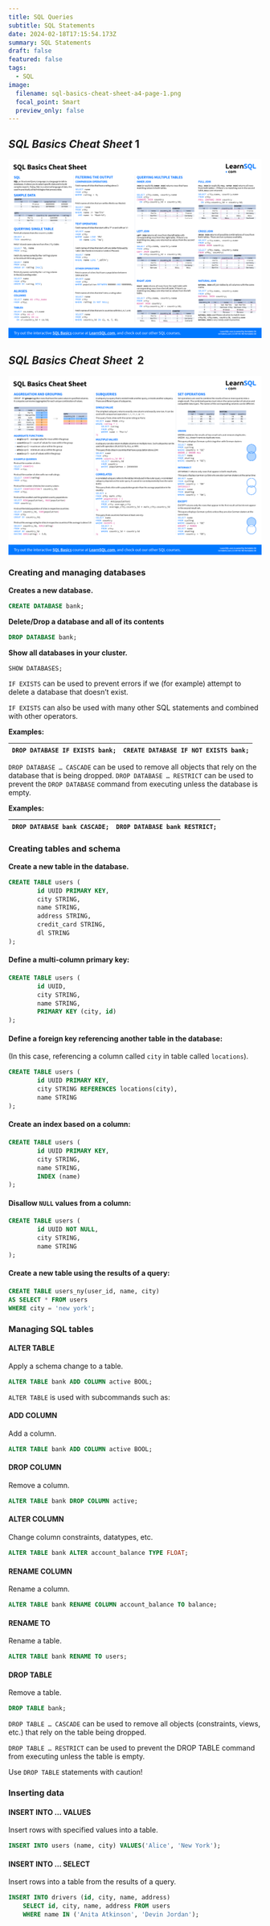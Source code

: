```yaml
---
title: SQL Queries
subtitle: SQL Statements
date: 2024-02-18T17:15:54.173Z
summary: S﻿QL Statements
draft: false
featured: false
tags:
  - SQL
image:
  filename: sql-basics-cheat-sheet-a4-page-1.png
  focal_point: Smart
  preview_only: false
---
```

## *SQL Basics Cheat Sheet* 1

![## *SQL Basics Cheat Sheet*](sql-basics-cheat-sheet-a4-page-1.png "## *SQL Basics Cheat Sheet*")

## *SQL Basics Cheat Sheet*  2

![## *SQL Basics Cheat Sheet 2*](sql-basics-cheat-sheet-a4-page-2.png "## *SQL Basics Cheat Sheet 2*")

### Creating and managing databases

**Creates a new database.**

```sql
CREATE DATABASE bank;
```

**Delete/Drop a database and all of its contents**

```sql
DROP DATABASE bank;
```

**Show all databases in your cluster.**

```sql
SHOW DATABASES;
```



`IF EXISTS` can be used to prevent errors if we (for example) attempt to delete a database that doesn’t exist.

`IF EXISTS` can also be used with many other SQL statements and combined with other operators.

**Examples:**

| `DROP DATABASE IF EXISTS bank;` | `CREATE DATABASE IF NOT EXISTS bank;` |
| ------------------------------- | ------------------------------------- |

`DROP DATABASE … CASCADE` can be used to remove all objects that rely on the database that is being dropped. `DROP DATABASE … RESTRICT` can be used to prevent the `DROP DATABASE` command from executing unless the database is empty.

**Examples:**

| `DROP DATABASE bank CASCADE;` | `DROP DATABASE bank RESTRICT;` |
| ----------------------------- | ------------------------------ |



### Creating tables and schema

**Create a new table in the database.**

```sql
CREATE TABLE users (
        id UUID PRIMARY KEY,
        city STRING,
        name STRING,
        address STRING,
        credit_card STRING,
        dl STRING
);
```



#### Define a multi-column primary key:

```sql
CREATE TABLE users (
        id UUID,
        city STRING,
        name STRING,
        PRIMARY KEY (city, id)
);
```

#### Define a foreign key referencing another table in the database:

(In this case, referencing a column called `city` in table called `locations`).

```sql
CREATE TABLE users (
        id UUID PRIMARY KEY,
        city STRING REFERENCES locations(city),
        name STRING
);
```

#### Create an index based on a column:

```sql
CREATE TABLE users (
        id UUID PRIMARY KEY,
        city STRING,
        name STRING,
        INDEX (name)
);
```

#### Disallow `NULL` values from a column:

```sql
CREATE TABLE users (
        id UUID NOT NULL,
        city STRING,
        name STRING
);
```

#### Create a new table using the results of a query:

```sql
CREATE TABLE users_ny(user_id, name, city) 
AS SELECT * FROM users 
WHERE city = 'new york';
```

### Managing SQL tables

#### ALTER TABLE

Apply a schema change to a table.

```sql
ALTER TABLE bank ADD COLUMN active BOOL;

```

`ALTER TABLE` is used with subcommands such as:

#### ADD COLUMN

Add a column.

```sql
ALTER TABLE bank ADD COLUMN active BOOL;

```

#### DROP COLUMN

Remove a column.

```sql
ALTER TABLE bank DROP COLUMN active;

```

#### ALTER COLUMN

Change column constraints, datatypes, etc.

```sql
ALTER TABLE bank ALTER account_balance TYPE FLOAT;

```

#### RENAME COLUMN

Rename a column.

```sql
ALTER TABLE bank RENAME COLUMN account_balance TO balance;

```

#### RENAME TO

Rename a table.

```sql
ALTER TABLE bank RENAME TO users;

```

#### DROP TABLE

Remove a table.

```sql
DROP TABLE bank;

```

`DROP TABLE … CASCADE` can be used to remove all objects (constraints, views, etc.) that rely on the table being dropped.

`DROP TABLE … RESTRICT` can be used to prevent the DROP TABLE command from executing unless the table is empty.

Use `DROP TABLE` statements with caution!

### Inserting data

#### INSERT INTO … VALUES

Insert rows with specified values into a table.

```sql
INSERT INTO users (name, city) VALUES('Alice', 'New York');

```

#### INSERT INTO … SELECT

Insert rows into a table from the results of a query.

```sql
INSERT INTO drivers (id, city, name, address)
    SELECT id, city, name, address FROM users
    WHERE name IN ('Anita Atkinson', 'Devin Jordan');

```